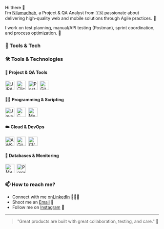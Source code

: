 Hi there 👋  
I’m [Nilamadhab](https://www.linkedin.com/in/nilamadhab-das-a2517923b), a Project & QA Analyst from 🇮🇳 passionate about delivering high-quality web and mobile solutions through Agile practices. 🎯  

I work on test planning, manual/API testing (Postman), sprint coordination, and process optimization. 🚀  

### 🔧 Tools & Tech  
### 🛠️ Tools & Technologies

#### 🚀 Project & QA Tools  
<a href="https://www.atlassian.com/software/jira"><img src="https://simpleicons.org/icons/jira.svg" alt="JIRA" width="30" /></a>&nbsp;
<a href="https://clickup.com/"><img src="https://simpleicons.org/icons/clickup.svg" alt="ClickUp" width="30" /></a>&nbsp;
<a href="https://www.postman.com/"><img src="https://simpleicons.org/icons/postman.svg" alt="Postman" width="30" /></a>&nbsp;
<a href="https://git-scm.com/"><img src="https://simpleicons.org/icons/git.svg" alt="Git" width="30" /></a>

#### 👨‍💻 Programming & Scripting  
<a href="https://www.java.com/"><img src="https://simpleicons.org/icons/java.svg" alt="Java" width="30" /></a>&nbsp;
<a href="https://en.wikipedia.org/wiki/C_(programming_language)"><img src="https://simpleicons.org/icons/c.svg" alt="C" width="30" /></a>&nbsp;
<a href="https://www.mysql.com/"><img src="https://simpleicons.org/icons/mysql.svg" alt="MySQL" width="30" /></a>

#### ☁️ Cloud & DevOps  
<a href="https://aws.amazon.com/"><img src="https://simpleicons.org/icons/amazonaws.svg" alt="AWS" width="30" /></a>&nbsp;
<a href="https://github.com/features/actions"><img src="https://simpleicons.org/icons/githubactions.svg" alt="GitHub Actions" width="30" /></a>&nbsp;
<a href="https://www.jenkins.io/"><img src="https://simpleicons.org/icons/jenkins.svg" alt="CI/CD" width="30" /></a>

#### 🧠 Databases & Monitoring  
<a href="https://www.mysql.com/"><img src="https://simpleicons.org/icons/mysql.svg" alt="MySQL" width="30" /></a>&nbsp;
<a href="https://prometheus.io/"><img src="https://simpleicons.org/icons/prometheus.svg" alt="Prometheus" width="30" /></a>&nbsp;





### 📫 How to reach me?  
- Connect with me on[LinkedIn](https://www.linkedin.com/in/nilamadhab-das-a2517923b) 👨🏻‍💻  
- Shoot me an [Email](mailto:nilamadhabdas12@gmail.com) 💌   
- Follow me on [Instagram](https://www.instagram.com/yaa.itz_nil?igsh=MTl1OHpvdWM4ZTRncg%3D%3D&utm_source=qr) 📸

---

> "Great products are built with great collaboration, testing, and care." 🚀



